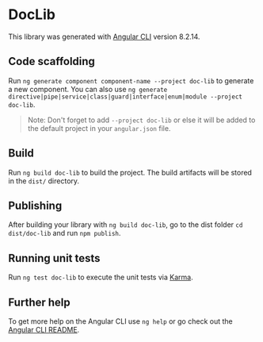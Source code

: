 # DocLib

This library was generated with [Angular CLI](https://github.com/angular/angular-cli) version 8.2.14.

## Code scaffolding

Run `ng generate component component-name --project doc-lib` to generate a new component. You can also use `ng generate directive|pipe|service|class|guard|interface|enum|module --project doc-lib`.
> Note: Don't forget to add `--project doc-lib` or else it will be added to the default project in your `angular.json` file. 

## Build

Run `ng build doc-lib` to build the project. The build artifacts will be stored in the `dist/` directory.

## Publishing

After building your library with `ng build doc-lib`, go to the dist folder `cd dist/doc-lib` and run `npm publish`.

## Running unit tests

Run `ng test doc-lib` to execute the unit tests via [Karma](https://karma-runner.github.io).

## Further help

To get more help on the Angular CLI use `ng help` or go check out the [Angular CLI README](https://github.com/angular/angular-cli/blob/master/README.md).

